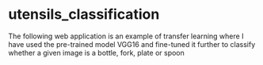 # utensils_classification
The following web application is an example of transfer learning where I have used the pre-trained model VGG16 and fine-tuned it further to classify whether a given image is a bottle, fork, plate or spoon

